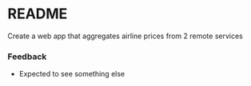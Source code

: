 # README #

Create a web app that aggregates airline prices from 2 remote services

### Feedback ###

* Expected to see something else